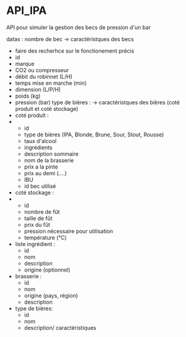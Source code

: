 # API_IPA

API pour simuler la gestion des becs de pression d'un bar

datas :
nombre de bec -> caractéristques des becs 
  - faire des recherhce sur le fonctionement précis
  - id
  - marque
  - CO2 ou compresseur
  - débit du robinnet (L/H)
  - temps mise en marche (min)
  - dimension (L/P/H)
  - poids (kg)
  - pression (bar)
type de bières : -> caractéristques des bières (coté produit et coté stockage)
  - coté produit :
  - - id
    - type de bières (IPA, Blonde, Brune, Sour, Stout, Rousse)
    - taux d'alcool
    - ingrédients
    - description sommaire
    - nom de la brasserie
    - prix a la pinte
    - prix au demi (....)
    - IBU
    - id bec utilisé
  - coté stockage :
  - - id
    - nombre de fût
    - taille de fût
    - prix du fût
    - pression nécessaire pour utilisation
    - température (°C)
  - liste ingrédient :
    - id
    - nom
    - description
    - origine (optionnel)
  - brasserie :
    - id
    - nom
    - origine (pays, région)
    - description
  - type de bières:
      - id
      - nom
      - description/ caractéristiques
